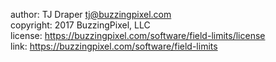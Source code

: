 author: TJ Draper <tj@buzzingpixel.com>  
copyright: 2017 BuzzingPixel, LLC  
license: https://buzzingpixel.com/software/field-limits/license  
link: https://buzzingpixel.com/software/field-limits
